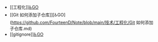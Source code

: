 - [[工程化]][♿GO](https://github.com/FourteenD/Note/blob/main/技术/工程化/工程化.md)
- [[Git 如何添加子仓库]][♿GO](https://github.com/FourteenD/Note/blob/main/技术/工程化/Git 如何添加子仓库.md)
- [[gitignore]][♿GO](https://github.com/FourteenD/Note/blob/main/技术/工程化/gitignore.md)
